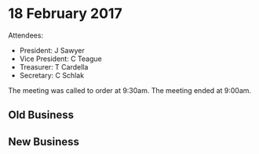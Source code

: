 # 18 February 2017
Attendees:
* President: J Sawyer
* Vice President: C Teague
* Treasurer: T Cardella
* Secretary: C Schlak

The meeting was called to order at 9:30am.
The meeting ended at 9:00am.

## Old Business

## New Business

